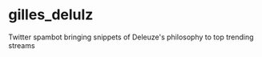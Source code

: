 gilles_delulz
=============

Twitter spambot bringing snippets of Deleuze's philosophy to top trending streams 
